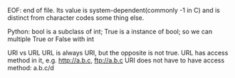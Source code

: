 EOF: end of file. Its value is system-dependent(commonly -1 in C) and is distinct from character codes some thing else.

Python: bool is a subclass of int; True is a instance of bool; so we can multiple True or False with int

URI vs URL
URL is always URI, but the opposite is not true.
URL has access method in it, e.g. http://a.b.c, ftp://a.b.c
URI does not have to have access method: a.b.c/d
